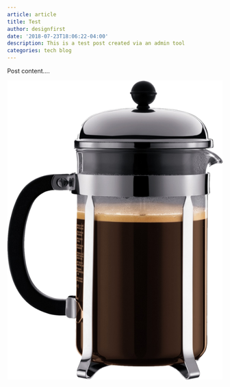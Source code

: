 ```yaml
---
article: article
title: Test
author: designfirst
date: '2018-07-23T18:06:22-04:00'
description: This is a test post created via an admin tool
categories: tech blog
---
```

Post content....



![french press](/assets/images/uploads/bodum-french-press.png)
